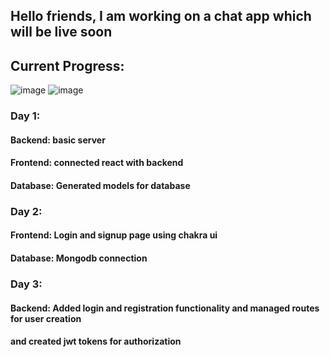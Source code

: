 ## Hello friends, I am working on a chat app which will be live soon
## Current Progress: 
![image](https://github.com/omkarkulkarnii/chat-a-bit/assets/139356827/dc073377-d9b7-4b43-92e8-b32cb06d31d8)
![image](https://github.com/omkarkulkarnii/chat-a-bit/assets/139356827/bc89d106-eaaf-4377-aa86-4494337ce2cb)


### Day 1:
#### Backend: basic server
#### Frontend: connected react with backend
#### Database: Generated models for database

### Day 2:
#### Frontend: Login and signup page using chakra ui
#### Database: Mongodb connection

### Day 3:
#### Backend: Added login and registration functionality and managed routes for user creation
#### and created jwt tokens for authorization

